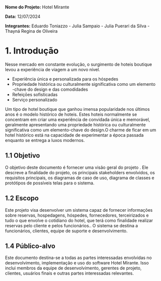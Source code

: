 **Nome do Projeto:**  Hotel Mirante

**Data:** 12/07/2024

**Integrantes:** Eduardo Toniazzo - Julia Sampaio - Julia Puerari da Silva - Thayná Regina de Oliveira

# 1. Introdução 

Nesse mercado em constante evolução, o surgimento de hoteis boutique levou a experiência de viagem a um novo nível.

- Experiência única e personalizada para os hóspedes
- Propriedade histórica ou culturalmente significativa como um elemento -chave do design e das comodidades
- Refeiçōes sofisticadas
- Serviço personalizado

Um tipo de hotel boutique que ganhou imensa popularidade nos últimos anos é o modelo histórico de hoteis. Estes hoteis normalmente se concentram em criar uma experiência de convidada única e memorável, geralmente apresentando uma propriedade histórica ou culturalmente significativa como um elemento-chave do design.O charme de ficar em um hotel histórico está na capacidade de experimentar a época passada enquanto se entrega a luxos modernos.

## 1.1 Objetivo

O objetivo deste documento é fornecer uma visão geral do projeto . Ele descreve a finalidade do projeto, os principais stakeholders envolvidos, os requisitos principais, os diagramas de caso de uso, diagrama de classes e protótipos de possíveis telas para o sistema.

## 1.2 Escopo

Este projeto visa desenvolver  um sistema  capaz  de  fornecer  informações sobre reservas, hospedagens, hóspedes, fornecedores, terceirizados e tudo o que envolve o cotidiano do hotel, que terá como finalidade realizar reservas pelo cliente e pelos funcionários.. O sistema se destina a funcionários, clientes, equipe de suporte e desenvolvimento.

## 1.4 Público-alvo

Este documento destina-se a todas as partes interessadas envolvidas no desenvolvimento, implementação e uso do software Hotel Mirante. Isso inclui membros da equipe de desenvolvimento, gerentes de projeto, clientes, usuários finais e outras partes interessadas relevantes.
